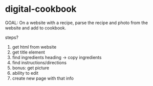 # digital-cookbook

GOAL: On a website with a recipe, parse the recipe and photo from the website and add to cookbook. 

steps? 
1. get html from website
2. get title element
3. find ingredients heading -> copy ingredients
4. find instructions/directions
5. bonus: get picture
6. ability to edit
7. create new page with that info